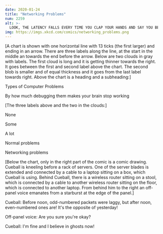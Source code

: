 ```yaml
---
date: 2020-01-24
title: "Networking Problems"
num: 2259
alt: >-
  LOOK, THE LATENCY FALLS EVERY TIME YOU CLAP YOUR HANDS AND SAY YOU BELIEVE
img: https://imgs.xkcd.com/comics/networking_problems.png
---
```

[A chart is shown with one horizontal line with 13 ticks (the first larger) and ending in an arrow. There are three labels along the line, at the start in the middle an towards the end before the arrow. Below are two clouds in gray with labels. The first cloud is long and it is getting thinner towards the right. It goes between the first and second label above the chart. The second blob is smaller and of equal thickness and it goes from the last label towards right. Above the chart is a heading and a subheading:]

Types of Computer Problems

By how much debugging them makes your brain stop working

[The three labels above and the two in the clouds:]

None

Some

A lot

Normal problems

Networking problems

[Below the chart, only in the right part of the comic is a comic drawing. Cueball is kneeling before a rack of servers. One of the server blades is extended and connected by a cable to a laptop sitting on a box, which Cueball is using. Behind Cueball, there is a wireless router sitting on a stool, which is connected by a cable to another wireless router sitting on the floor, which is connected to another laptop. From behind him to the right an off-panel voice emanates from a starburst at the edge of the panel.]

Cueball: Before noon, odd-numbered packets were laggy, but after noon, even-numbered ones are! It's the opposite of yesterday!

Off-panel voice: Are you sure you're okay?

Cueball: I'm fine and I believe in ghosts now!